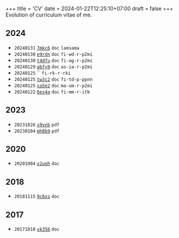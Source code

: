 +++
title = 'CV'
date = 2024-01-22T12:25:10+07:00
draft = false
+++
Evolution of curriculum vitae of me.
<!--more-->

## 2024
+ `20240131` [`7mkc6`](https://osf.io/7mkc6) `doc` `lamsama`
+ `20240130` [`e9rdn`](https://osf.io/e9rdn) `doc` `fi-wd-r-p2mi`
+ `20240130` [`t4dfu`](https://osf.io/t4dfu) `doc` `fi-ag-r-p2mi`
+ `20240129` [`qbfy9`](https://osf.io/qbfy9) `doc` `as-ia-r-p2mi`
+ `20240125` []() `` `fi-rk-r-rki`
+ `20240125` [`tw3c2`](https://osf.io/tw3c2) `doc` `fi-td-p-ppnn`
+ `20240125` [`sa5e2`](https://osf.io/sa5e2) `doc` `ma-um-r-p2mi`
+ `20240122` [`6es4a`](https://osf.io/6es4a) `doc` `fi-mm-r-itb`


## 2023
+ `20231026` [`s9ynb`](https://osf.io/s9ynb) `pdf`
+ `20230104` [`mh8b9`](https://osf.io/mh8b9) `pdf`


## 2020
+ `20201004` [`x2uph`](https://osf.io/x2uph) `doc`


## 2018
+ `20181115` [`9c6xs`](https://osf.io/9c6xs) `doc`


## 2017
+ `20171010` [`vk356`](https://osf.io/vk356) `doc`
